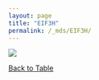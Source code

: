 ```yaml
---
layout: page
title: "EIF3H"
permalink: /_mds/EIF3H/
---
```


![](../../algns0/5HSAA034275_aln_report.png?raw=true)

[Back to Table](../../display)